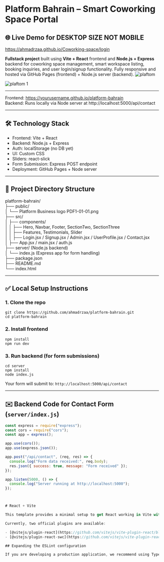 # Platform Bahrain – Smart Coworking Space Portal

## 🌐 Live Demo for DESKTOP SIZE NOT MOBILE 
https://ahmadrzaa.github.io/Coworking-space/login 

**Fullstack project** built using **Vite + React** frontend and **Node.js + Express** backend for coworking space management, smart workspace listing, booking inquiries, and user login/signup functionality. Fully responsive and hosted via GitHub Pages (frontend) + Node.js server (backend).
![plaftom](https://github.com/user-attachments/assets/dab5b8d0-3fe9-4ada-9a8d-c4154135915f)

![plaftom 1](https://github.com/user-attachments/assets/0482efa0-5263-4e1e-93c9-d1e3c00ca5d7)


---


Frontend: https://yourusername.github.io/platform-bahrain  
Backend: Runs locally via Node server at http://localhost:5000/api/contact

---

## 🛠️ Technology Stack

- Frontend: Vite + React
- Backend: Node.js + Express
- Auth: localStorage (no DB yet)
- UI: Custom CSS
- Sliders: react-slick
- Form Submission: Express POST endpoint
- Deployment: GitHub Pages + Node server

---

## 📁 Project Directory Structure

platform-bahrain/  
├── public/  
│   └── Platform Business logo PDF1-01-01.png  
├── src/  
│   ├── components/  
│   │   ├── Hero, Navbar, Footer, SectionTwo, SectionThree  
│   │   ├── Features, Testimonials, Slider  
│   │   ├── Login.jsx / Signup.jsx / Admin.jsx / UserProfile.jsx / Contact.jsx  
│   ├── App.jsx / main.jsx / auth.js  
├── server/ (Node.js backend)  
│   └── index.js (Express app for form handling)  
├── package.json  
├── README.md  
└── index.html  

---

## ✅ Local Setup Instructions

### 1. Clone the repo

`git clone https://github.com/ahmadrzaa/platform-bahrain.git`  
`cd platform-bahrain`

### 2. Install frontend

`npm install`  
`npm run dev`

### 3. Run backend (for form submissions)

`cd server`  
`npm install`  
`node index.js`

Your form will submit to: `http://localhost:5000/api/contact`

---

## ✉️ Backend Code for Contact Form (`server/index.js`)

```js
const express = require("express");
const cors = require("cors");
const app = express();

app.use(cors());
app.use(express.json());

app.post("/api/contact", (req, res) => {
  console.log("Form data received:", req.body);
  res.json({ success: true, message: "Form received" });
});

app.listen(5000, () => {
  console.log("Server running at http://localhost:5000");
});



# React + Vite

This template provides a minimal setup to get React working in Vite with HMR and some ESLint rules.

Currently, two official plugins are available:

- [@vitejs/plugin-react](https://github.com/vitejs/vite-plugin-react/blob/main/packages/plugin-react) uses [Babel](https://babeljs.io/) for Fast Refresh
- [@vitejs/plugin-react-swc](https://github.com/vitejs/vite-plugin-react/blob/main/packages/plugin-react-swc) uses [SWC](https://swc.rs/) for Fast Refresh

## Expanding the ESLint configuration

If you are developing a production application, we recommend using TypeScript with type-aware lint rules enabled. Check out the [TS template](https://github.com/vitejs/vite/tree/main/packages/create-vite/template-react-ts) for information on how to integrate TypeScript and [`typescript-eslint`](https://typescript-eslint.io) in your project.
